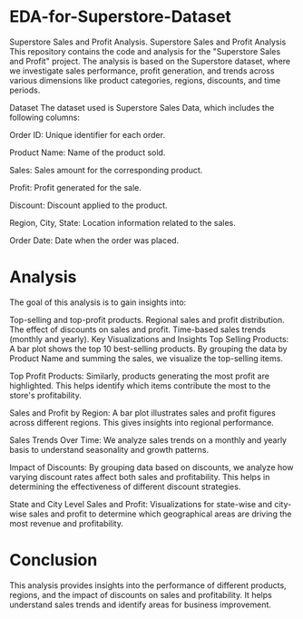 # EDA-for-Superstore-Dataset
Superstore Sales and Profit Analysis.
Superstore Sales and Profit Analysis
This repository contains the code and analysis for the "Superstore Sales and Profit" project. The analysis is based on the Superstore dataset, where we investigate sales performance, profit generation, and trends across various dimensions like product categories, regions, discounts, and time periods.

Dataset
The dataset used is Superstore Sales Data, which includes the following columns:

Order ID: Unique identifier for each order.

Product Name: Name of the product sold.

Sales: Sales amount for the corresponding product.

Profit: Profit generated for the sale.

Discount: Discount applied to the product.

Region, City, State: Location information related to the sales.

Order Date: Date when the order was placed.


# Analysis
The goal of this analysis is to gain insights into:

Top-selling and top-profit products.
Regional sales and profit distribution.
The effect of discounts on sales and profit.
Time-based sales trends (monthly and yearly).
Key Visualizations and Insights
Top Selling Products: A bar plot shows the top 10 best-selling products. By grouping the data by Product Name and summing the sales, we visualize the top-selling items.

Top Profit Products: Similarly, products generating the most profit are highlighted. This helps identify which items contribute the most to the store's profitability.

Sales and Profit by Region: A bar plot illustrates sales and profit figures across different regions. This gives insights into regional performance.

Sales Trends Over Time: We analyze sales trends on a monthly and yearly basis to understand seasonality and growth patterns.

Impact of Discounts: By grouping data based on discounts, we analyze how varying discount rates affect both sales and profitability. This helps in determining the effectiveness of different discount strategies.

State and City Level Sales and Profit: Visualizations for state-wise and city-wise sales and profit to determine which geographical areas are driving the most revenue and profitability.


# Conclusion
This analysis provides insights into the performance of different products, regions, and the impact of discounts on sales and profitability. It helps understand sales trends and identify areas for business improvement.
